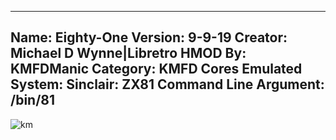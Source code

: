 -----------------------
Name: Eighty-One
Version: 9-9-19
Creator: Michael D Wynne|Libretro
HMOD By: KMFDManic
Category: KMFD Cores
Emulated System: Sinclair: ZX81
Command Line Argument: /bin/81
-----------------------
![km](https://i.imgur.com/h68p7L8.png)
